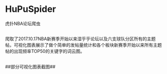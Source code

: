 # HuPuSpider
虎扑NBA论坛爬虫
##
爬取了2017.10.17NBA新赛季开始以来湿乎乎论坛以及六支球队分区所有的主题帖，可视化图表展示了做个简单的发帖量统计和各个板块新赛季开始以来所有主题帖的出现频率TOP50的关键字的词云图。
##
##部分可视化图表截图##
